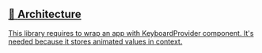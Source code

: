 ## [📄️<!-- --> <!-- -->Architecture](/react-native-keyboard-controller/pr-preview/pr-1061/docs/recipes/architecture.md)

[This library requires to wrap an app with KeyboardProvider component. It's needed because it stores animated values in context.](/react-native-keyboard-controller/pr-preview/pr-1061/docs/recipes/architecture.md)
